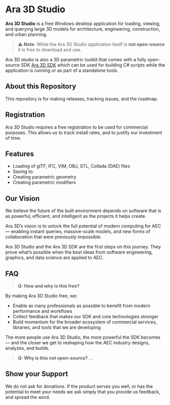 # Ara 3D Studio

**Ara 3D Studio** is a free Windows desktop application for loading, viewing, and querying large 3D models for architecture, engineering, construction, and urban planning.  

> ⚠️ **Note**: While the Ara 3D Studio application itself is **not open-source** it is free to download and use. 
 
Ara 3D studio is also a 3D parametric toolkit that comes with a fully open-source SDK [Ara 3D SDK](https://github.com/ara3d/ara3d-sdk) which can be used for building C# scripts 
while the application is running or as part of a standalone tools. 

## About this Repository 

This repository is for making releases, tracking issues, and the roadmap.  

## Registration

Ara 3D Studio requires a free registration to be used for commercial purposes. This allows us to track install rates, and to justify our investment of time. 

## Features 

* Loading of glTF, IFC, VIM, OBJ, STL, Collada (DAE) files
* Saving to:
* Creating parametric geometry
* Creating parametric modifiers 

## Our Vision

We believe the future of the built environment depends on software that is as powerful, efficient, and intelligent as the projects it helps create.  

Ara 3D’s vision is to unlock the full potential of modern computing for AEC — enabling instant queries, massive-scale models, and new forms of collaboration that were previously impossible.  

Ara 3D Studio and the Ara 3D SDK are the first steps on this journey. They prove what’s possible when the best ideas from software engineering, graphics, and data science are applied to AEC.

## FAQ

> **Q: How and why is this free?**

By making Ara 3D Studio free, we:  
- Enable as many professionals as possible to benefit from modern performance and workflows  
- Collect feedback that makes our SDK and core technologies stronger  
- Build momentum for the broader ecosystem of commercial services, libraries, and tools that we are developing  

The more people use Ara 3D Studio, the more powerful the SDK becomes — and the closer we get to reshaping how the AEC industry designs, analyzes, and builds.  

> **Q: Why is this not open-source?**
...

## Show your Support

We do not ask for donations. If the product serves you well, or has the potential to meet your needs we ask simply that you provide us feedback, and spread the word.   
